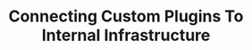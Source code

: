 ---
title: Connecting Custom Plugins To Internal Infrastructure
publishedDate: '2023-07-22T12:11:00.0Z'
description: How to enable connectivity from plugins to your internal infrastructure or custom tools
---
